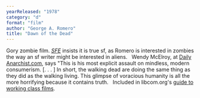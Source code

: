 ```yaml
---
yearReleased: "1978"
category: "d"
format: "film"
author: "George A. Romero"
title: "Dawn of the Dead"
---
```

Gory zombie film. <a href="http://www.sf-encyclopedia.com/entry/dawn_of_the_dead"><i> SFE</i></a> insists it is true sf, as Romero is interested in  zombies the way an sf writer might be interested in aliens.
 
Wendy McElroy, at <a href="http://dailyanarchist.com/2013/01/21/political-message-of-the-rising-zombie/"> Daily Anarchist.com</a>, says "This is his most explicit assault on  mindless, modern consumerism. [. . . ] In short, the walking dead  are doing the same thing as they did as the walking living. This  glimpse of voracious humanity is all the more horrifying because it  contains truth.
 
Included in libcom.org's <a href="https://libcom.org/library/working-class-cinema-video-guide"> guide to working class films</a>.